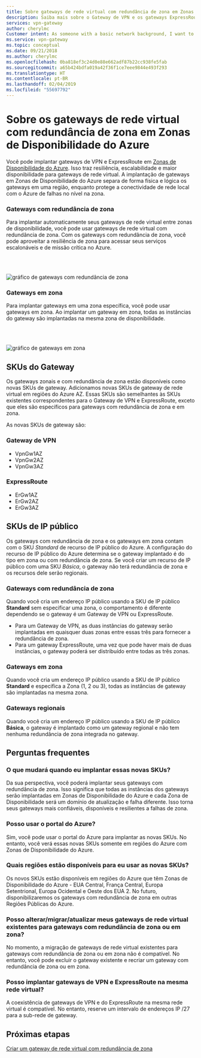 ```yaml
---
title: Sobre gateways de rede virtual com redundância de zona em Zonas de Disponibilidade do Azure | Microsoft Docs
description: Saiba mais sobre o Gateway de VPN e os gateways ExpressRoute em Zonas de Disponibilidade.
services: vpn-gateway
author: cherylmc
Customer intent: As someone with a basic network background, I want to understand zone-redundant gateways.
ms.service: vpn-gateway
ms.topic: conceptual
ms.date: 09/21/2018
ms.author: cherylmc
ms.openlocfilehash: 0ba818ef3c24d0e88e662adf87b22cc938fe5fab
ms.sourcegitcommit: a65b424bdfa019a42f36f1ce7eee9844e493f293
ms.translationtype: HT
ms.contentlocale: pt-BR
ms.lasthandoff: 02/04/2019
ms.locfileid: "55697792"
---
```

# <a name="about-zone-redundant-virtual-network-gateways-in-azure-availability-zones"></a>Sobre os gateways de rede virtual com redundância de zona em Zonas de Disponibilidade do Azure

Você pode implantar gateways de VPN e ExpressRoute em [Zonas de Disponibilidade do Azure](../availability-zones/az-overview.md). Isso traz resiliência, escalabilidade e maior disponibilidade para gateways de rede virtual. A implantação de gateways em Zonas de Disponibilidade do Azure separa de forma física e lógica os gateways em uma região, enquanto protege a conectividade de rede local com o Azure de falhas no nível na zona.

### <a name="zrgw"></a>Gateways com redundância de zona

Para implantar automaticamente seus gateways de rede virtual entre zonas de disponibilidade, você pode usar gateways de rede virtual com redundância de zona. Com os gateways com redundância de zona, você pode aproveitar a resiliência de zona para acessar seus serviços escalonáveis e de missão crítica no Azure.

<br>
<br>

![gráfico de gateways com redundância de zona](./media/create-zone-redundant-vnet-gateway/zonered.png)

### <a name="zgw"></a>Gateways em zona

Para implantar gateways em uma zona específica, você pode usar gateways em zona. Ao implantar um gateway em zona, todas as instâncias do gateway são implantadas na mesma zona de disponibilidade.

<br>
<br>

![gráfico de gateways em zona](./media/create-zone-redundant-vnet-gateway/zonal.png)

## <a name="gwskus"></a>SKUs do Gateway

Os gateways zonais e com redundância de zona estão disponíveis como novas SKUs de gateway. Adicionamos novas SKUs de gateway de rede virtual em regiões do Azure AZ. Essas SKUs são semelhantes às SKUs existentes correspondentes para o Gateway de VPN e ExpressRoute, exceto que eles são específicos para gateways com redundância de zona e em zona.

As novas SKUs de gateway são:

### <a name="vpn-gateway"></a>Gateway de VPN

* VpnGw1AZ
* VpnGw2AZ
* VpnGw3AZ

### <a name="expressroute"></a>ExpressRoute

* ErGw1AZ
* ErGw2AZ
* ErGw3AZ

## <a name="pipskus"></a>SKUs de IP público

Os gateways com redundância de zona e os gateways em zona contam com o SKU *Standard* de recurso de IP público do Azure. A configuração do recurso de IP público do Azure determina se o gateway implantado é do tipo em zona ou com redundância de zona. Se você criar um recurso de IP público com uma SKU *Básica*, o gateway não terá redundância de zona e os recursos dele serão regionais.

### <a name="pipzrg"></a>Gateways com redundância de zona

Quando você cria um endereço IP público usando a SKU de IP público **Standard** sem especificar uma zona, o comportamento é diferente dependendo se o gateway é um Gateway de VPN ou ExpressRoute. 

* Para um Gateway de VPN, as duas instâncias do gateway serão implantadas em quaisquer duas zonas entre essas três para fornecer a redundância de zona. 
* Para um gateway ExpressRoute, uma vez que pode haver mais de duas instâncias, o gateway poderá ser distribuído entre todas as três zonas.

### <a name="pipzg"></a>Gateways em zona

Quando você cria um endereço IP público usando a SKU de IP público **Standard** e especifica a Zona (1, 2 ou 3), todas as instâncias de gateway são implantadas na mesma zona.

### <a name="piprg"></a>Gateways regionais

Quando você cria um endereço IP público usando a SKU de IP público **Básica**, o gateway é implantado como um gateway regional e não tem nenhuma redundância de zona integrada no gateway.

## <a name="faq"></a>Perguntas frequentes

### <a name="what-will-change-when-i-deploy-these-new-skus"></a>O que mudará quando eu implantar essas novas SKUs?

Da sua perspectiva, você poderá implantar seus gateways com redundância de zona. Isso significa que todas as instâncias dos gateways serão implantadas em Zonas de Disponibilidade do Azure e cada Zona de Disponibilidade será um domínio de atualização e falha diferente. Isso torna seus gateways mais confiáveis, disponíveis e resilientes a falhas de zona.

### <a name="can-i-use-the-azure-portal"></a>Posso usar o portal do Azure?

Sim, você pode usar o portal do Azure para implantar as novas SKUs. No entanto, você verá essas novas SKUs somente em regiões do Azure com Zonas de Disponibilidade do Azure.

### <a name="what-regions-are-available-for-me-to-use-the-new-skus"></a>Quais regiões estão disponíveis para eu usar as novas SKUs?

Os novos SKUs estão disponíveis em regiões do Azure que têm Zonas de Disponibilidade do Azure - EUA Central, França Central, Europa Setentrional, Europa Ocidental e Oeste dos EUA 2. No futuro, disponibilizaremos os gateways com redundância de zona em outras Regiões Públicas do Azure.

### <a name="can-i-changemigrateupgrade-my-existing-virtual-network-gateways-to-zone-redundant-or-zonal-gateways"></a>Posso alterar/migrar/atualizar meus gateways de rede virtual existentes para gateways com redundância de zona ou em zona?

No momento, a migração de gateways de rede virtual existentes para gateways com redundância de zona ou em zona não é compatível. No entanto, você pode excluir o gateway existente e recriar um gateway com redundância de zona ou em zona.

### <a name="can-i-deploy-both-vpn-and-express-route-gateways-in-same-virtual-network"></a>Posso implantar gateways de VPN e ExpressRoute na mesma rede virtual?

A coexistência de gateways de VPN e do ExpressRoute na mesma rede virtual é compatível. No entanto, reserve um intervalo de endereços IP /27 para a sub-rede de gateway.

## <a name="next-steps"></a>Próximas etapas

[Criar um gateway de rede virtual com redundância de zona](create-zone-redundant-vnet-gateway.md)

